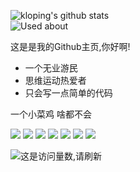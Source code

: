 
![kloping's github stats](https://github-readme-stats.vercel.app/api?username=kloping&show_icons=true&theme=tokyonight)  
![Used about](https://github-readme-stats.vercel.app/api/top-langs/?username=kloping&layout=compact&theme=tokyonight)

这是是我的Github主页,你好啊!

* 一个无业游民
* 思维运动热爱者
* 只会写一点简单的代码

一个小菜鸡 啥都不会

![](https://img.shields.io/badge/-Kotlin-FEE?style=flat-square&logo=Kotlin&logoColor=55F)
![](https://img.shields.io/badge/-Python-555?style=flat-square&logo=Python&logoColor=FF9)
![](https://img.shields.io/badge/-Java-FFFFFF?style=flat-square&logo=Java&logoColor=F00)
![](https://img.shields.io/badge/-Linux-00000F?style=flat-square&logo=Linux&logoColor=fff)
![](https://img.shields.io/badge/-Windows-0078D6?style=flat-square&logo=Windows)
![](https://img.shields.io/badge/-Android-8FA?style=flat-square&logo=Android&logoColor=FFF)
![](https://img.shields.io/badge/-MySQL-FFF?style=flat-square&logo=MySQL&logoColor=000)


![这是访问量数,请刷新](https://jwenjian-visitor-badge-5.glitch.me/badge?page_id=kloping.kloping.readme)
